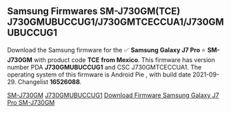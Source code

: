 <h2>Samsung Firmwares SM-J730GM(TCE) J730GMUBUCCUG1/J730GMTCECCUA1/J730GMUBUCCUG1</h2>
Download the Samsung firmware for the ✅ <strong>Samsung Galaxy J7 Pro </strong> ⭐ <strong>SM-J730GM</strong> with product code <strong>TCE</strong> <strong> from Mexico</strong>. This firmware has version number PDA <strong>J730GMUBUCCUG1</strong> and CSC J730GMTCECCUA1. The operating system of this firmware is Android Pie , with build date 2021-09-29. Changelist <strong>16526088</strong>.


[SM-J730GM](https://samfirm.shop/samsung/model/SM-J730GM)
[J730GMUBUCCUG1](https://samfirm.shop/samsung/pda/J730GMUBUCCUG1)
[Download Firmware Samsung Galaxy J7 Pro SM-J730GM](https://samfirm.shop/samsung/firmware/461233)
